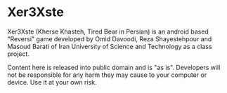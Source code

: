 Xer3Xste
========

Xer3Xste (Kherse Khasteh, Tired Bear in Persian) is an android based "Reversi" game developed by Omid Davoodi, Reza Shayestehpour and Masoud Barati of Iran University of Science and Technology as a class project.

Content here is released into public domain and is "as is". Developers will not be responsible for any harm they
may cause to your computer or device. Use it at your own risk.
